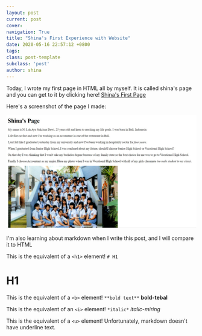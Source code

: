 ```yaml
---
layout: post
current: post
cover:
navigation: True
title: "Shina's First Experience with Website"
date: 2020-05-16 22:57:12 +0800
tags:
class: post-template
subclass: 'post'
author: shina
---
```

Today, I wrote my first page in HTML all by myself. It is called shina's page and you can get to it by clicking here! 
[Shina's First Page](/shinaspage/)

Here's a screenshot of the page I made:

![Shina's First Page](assets/images/Shina-Page.jpg)

I'm also learning about markdown when I write this post, and I will compare it to HTML

This is the equivalent of a `<h1>` element!
`# H1`
# H1

This is the equivalent of a `<b>` element!
`**bold text**`
**bold-tebal**

This is the equivalent of an `<i>` element!
`*italic*`
*italic-miring*

This is the equivalent of a `<u>` element!
Unfortunately, markdown doesn't have underline text.